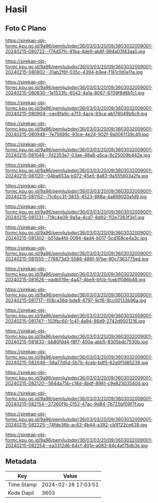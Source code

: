 # Hasil

## Foto C Plano

https://sirekap-obj-formc.kpu.go.id/9a96/pemilu/pdpr/36/03/03/20/09/3603032009001-20240215-080722--f74d57fc-91ba-4de9-ab8f-994a03f43aa5.jpg

https://sirekap-obj-formc.kpu.go.id/9a96/pemilu/pdpr/36/03/03/20/09/3603032009001-20240215-080802--31ab2f6f-035c-4394-b9ee-f161cfd0e11a.jpg

https://sirekap-obj-formc.kpu.go.id/9a96/pemilu/pdpr/36/03/03/20/09/3603032009001-20240215-080830--1e1533fc-6542-4a1a-8067-8709f8d6b1c1.jpg

https://sirekap-obj-formc.kpu.go.id/9a96/pemilu/pdpr/36/03/03/20/09/3603032009001-20240215-080904--cec6fa9c-a7f3-4ace-93ca-ab178049b6c9.jpg

https://sirekap-obj-formc.kpu.go.id/9a96/pemilu/pdpr/36/03/03/20/09/3603032009001-20240215-080948--7e75699c-93ce-4e24-902f-9a0061139c49.jpg

https://sirekap-obj-formc.kpu.go.id/9a96/pemilu/pdpr/36/03/03/20/09/3603032009001-20240215-081046--7d2353e7-03ae-48a8-a5ca-9c25009b442e.jpg

https://sirekap-obj-formc.kpu.go.id/9a96/pemilu/pdpr/36/03/03/20/09/3603032009001-20240215-081120--04ba653a-b072-45e5-8a83-9a555603a2fa.jpg

https://sirekap-obj-formc.kpu.go.id/9a96/pemilu/pdpr/36/03/03/20/09/3603032009001-20240215-081152--71c6cc31-3835-4523-888a-4a899020a1d9.jpg

https://sirekap-obj-formc.kpu.go.id/9a96/pemilu/pdpr/36/03/03/20/09/3603032009001-20240215-081231--718c4e09-9a5a-4cd7-8d92-112e7383f3e1.jpg

https://sirekap-obj-formc.kpu.go.id/9a96/pemilu/pdpr/36/03/03/20/09/3603032009001-20240215-081302--b51da4fd-0094-4ad4-b017-5cd168ce4a3c.jpg

https://sirekap-obj-formc.kpu.go.id/9a96/pemilu/pdpr/36/03/03/20/09/3603032009001-20240215-081555--776873d3-5588-486f-97be-90c7363775ed.jpg

https://sirekap-obj-formc.kpu.go.id/9a96/pemilu/pdpr/36/03/03/20/09/3603032009001-20240215-081626--eadb519e-4a47-4be9-bfcb-fceb1f086b48.jpg

https://sirekap-obj-formc.kpu.go.id/9a96/pemilu/pdpr/36/03/03/20/09/3603032009001-20240215-081717--f08ca36d-bde8-4797-9cf6-9cc00133b96a.jpg

https://sirekap-obj-formc.kpu.go.id/9a96/pemilu/pdpr/36/03/03/20/09/3603032009001-20240215-081747--103fbc60-1c41-4a94-86d9-2742d9501216.jpg

https://sirekap-obj-formc.kpu.go.id/9a96/pemilu/pdpr/36/03/03/20/09/3603032009001-20240215-081833--bb80fdd4-f8f7-400a-abb5-8305bdc7530b.jpg

https://sirekap-obj-formc.kpu.go.id/9a96/pemilu/pdpr/36/03/03/20/09/3603032009001-20240215-082046--58a77d5d-5b7b-4ceb-bdf5-62a0f1d85238.jpg

https://sirekap-obj-formc.kpu.go.id/9a96/pemilu/pdpr/36/03/03/20/09/3603032009001-20240215-082120--5644a75b-c18d-4bdf-8981-c9e82303540d.jpg

https://sirekap-obj-formc.kpu.go.id/9a96/pemilu/pdpr/36/03/03/20/09/3603032009001-20240215-082154--27260f1b-0152-47ac-9d84-7b725bf09f7f.jpg

https://sirekap-obj-formc.kpu.go.id/9a96/pemilu/pdpr/36/03/03/20/09/3603032009001-20240215-082225--74fde36b-ac83-4b44-a392-cb1f122ce638.jpg

https://sirekap-obj-formc.kpu.go.id/9a96/pemilu/pdpr/36/03/03/20/09/3603032009001-20240215-082254--ea3312d6-64cf-401e-a083-84c4af75db3e.jpg


## Metadata

| Key        | Value               |
| ---------- | ------------------- |
| Time Stamp | 2024-02-26 17:03:51 |
| Kode Dapil | 3603                |



